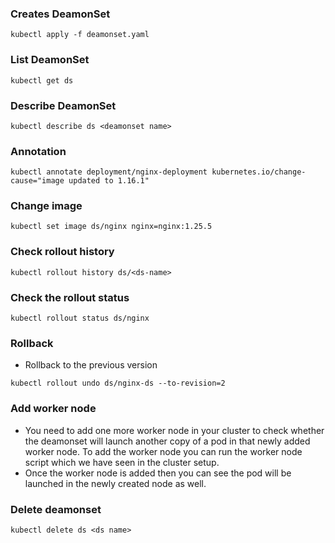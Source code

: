 ### Creates DeamonSet
```
kubectl apply -f deamonset.yaml
```
### List DeamonSet
```
kubectl get ds
```
### Describe DeamonSet
```
kubectl describe ds <deamonset name>
```

### Annotation 
```
kubectl annotate deployment/nginx-deployment kubernetes.io/change-cause="image updated to 1.16.1"
```

### Change image
```
kubectl set image ds/nginx nginx=nginx:1.25.5
```

### Check rollout history

```
kubectl rollout history ds/<ds-name>
```

### Check the rollout status

```
kubectl rollout status ds/nginx
```

### Rollback

- Rollback to the previous version

```
kubectl rollout undo ds/nginx-ds --to-revision=2
```

### Add worker node

- You need to add one more worker node in your cluster to check whether the deamonset will launch another copy of a pod in that newly added worker node. To add the worker node you can run the worker node script which we have seen in the cluster setup.
- Once the worker node is added then you can see the pod will be launched in the newly created node as well.

### Delete deamonset
```
kubectl delete ds <ds name>
